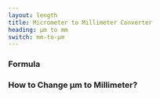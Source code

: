```yaml
---
layout: length
title: Micrometer to Millimeter Converter
heading: μm to mm
switch: mm-to-μm
---
```


<script>
  selectInput[1].selected = true
  selectOutput[2].selected = true
</script>

### Formula
<p id="formula"></p>

### How to Change μm to Millimeter?

